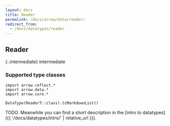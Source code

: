 ```yaml
---
layout: docs
title: Reader
permalink: /docs/arrow/data/reader/
redirect_from:
  - /docs/datatypes/reader
---
```


## Reader 

{:.intermediate}
intermediate

### Supported type classes

```kotlin:ank:replace
import arrow.reflect.*
import arrow.data.*
import arrow.core.*

DataType(ReaderT::class).tcMarkdownList()
```

TODO. Meanwhile you can find a short description in the [intro to datatypes]({{ '/docs/datatypes/intro/' | relative_url }}).
